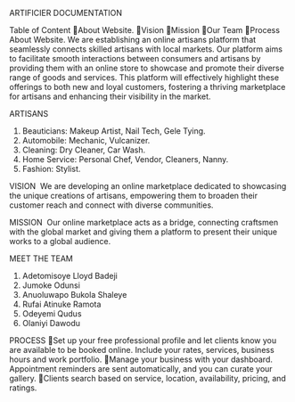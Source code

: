 ARTIFICIER DOCUMENTATION

Table of Content
About Website.
Vision
Mission
Our Team
Process
About Website.
We are establishing an online artisans platform that seamlessly connects skilled artisans with local markets. Our platform aims to facilitate smooth interactions between consumers and artisans by providing them with an online store to showcase and promote their diverse range of goods and services. This platform will effectively highlight these offerings to both new and loyal customers, fostering a thriving marketplace for artisans and enhancing their visibility in the market.

ARTISANS
1. Beauticians: Makeup Artist, Nail Tech, Gele Tying.
2. Automobile: Mechanic, Vulcanizer.
3. Cleaning: Dry Cleaner, Car Wash.
4. Home Service: Personal Chef, Vendor, Cleaners, Nanny.
5. Fashion: Stylist.

VISION
 We are developing an online marketplace dedicated to showcasing the unique creations of artisans, empowering them to broaden their customer reach and connect with diverse communities. 
 
MISSION
 Our online marketplace acts as a bridge, connecting craftsmen with the global market and giving them a platform to present their unique works to a global audience.
 
MEET THE TEAM
1. Adetomisoye Lloyd Badeji
2. Jumoke Odunsi
3. Anuoluwapo Bukola Shaleye
4. Rufai Atinuke Ramota
5. Odeyemi Qudus
6. Olaniyi Dawodu

PROCESS
Set up your free professional profile and let clients know you are available to be booked online. Include your rates, services, business hours and work portfolio.
Manage your business with your dashboard. Appointment reminders are sent automatically, and you can curate your gallery.
Clients search based on service, location, availability, pricing, and ratings.



